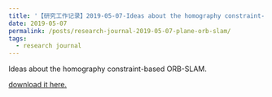 ```yaml
---
title: '【研究工作记录】2019-05-07-Ideas about the homography constraint-based ORB-SLAM'
date: 2019-05-07
permalink: /posts/research-journal-2019-05-07-plane-orb-slam/
tags:
  - research journal
---
```


Ideas about the homography constraint-based ORB-SLAM.

<a href="http://sunqinxuan.github.io/files/research-journal-2019-05-07-plane-orb-slam.pdf">download it here.</a>











